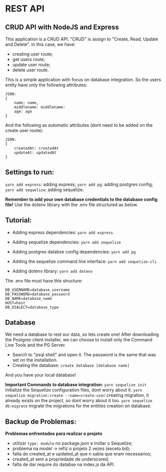 # REST API
## CRUD API with NodeJS and Express

This application is a CRUD API. "CRUD" is assign to "Create, Read, Update and Delete". In this case, we have:
- creating user route;
- get users route;
- update user route;
- delete user route.

This is a simple application with focus on database integration. So the users entity have only the following attributes:
```
JSON:
{
	name: name,
	middlename: middlename:
	age: age
}
```
And the following as automatic attributes (dont need to be added on the create user route):
```
JSON:
{
	createdAt: createdAt
	updateAt: updatedAt
}
```

## Settings to run:
`yarn add express`: adding express;
`yarn add pg`: adding postgres config;
`yarn add sequelize`: adding sequelize.

**Remember to add your own database credentials to the database config file!**
Use the dotenv library with the .env file structured as below.

## Tutorial:
- Adding express dependencies:
`yarn add express`

- Adding sequelize dependencies:
`yarn add sequelize`

- Adding postgres databse config dependencies:
`yarn add pg`

- Adding the sequelize command line interface:
`yarn add sequelize-cli`

- Adding dotenv library:
`yarn add dotenv`

The .env file must have this structure:
```
DB_USERNAME=database_username
DB_PASSWORD=database_password
DB_NAME=database_name
HOST=host
DB_DIALECT=database_type
```


## Database
We need a database to rest our data, so lets create one!
After downloading the Postgres client installer, we can choose to install only the Command Line Tools and the PG Server.

- Search to "psql shell" and open it. The password is the same that was set on the installation.
- Creating the database:
`create database [database name]`

And you have your local database!

**Important Commands to database integration:**
`yarn sequelize init` initialize the Sequelize configuration files, dont worry about it.
`yarn sequelize migration:create --name=create-user` creating migration, it already exists on the project, so dont worry about it too.
`yarn sequelize db:migrate` migrate the migrations for the entities creation on database.

## Backup de Problemas:
**Problemas enfrentados para realizar o projeto**
- utilizar `type: module` no package.json e trollar o Sequelize;
- problema na model -> refiz o projeto 2 vezes (exceto bd);
- falta do created_at e updated_at que n sabia que eram necessarios;
- created_at sem a propriedade de underscored;
- falta de dar require do databse na index.js da API.
